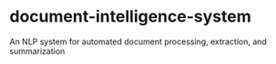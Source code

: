 # document-intelligence-system
An NLP system for automated document processing, extraction, and summarization
